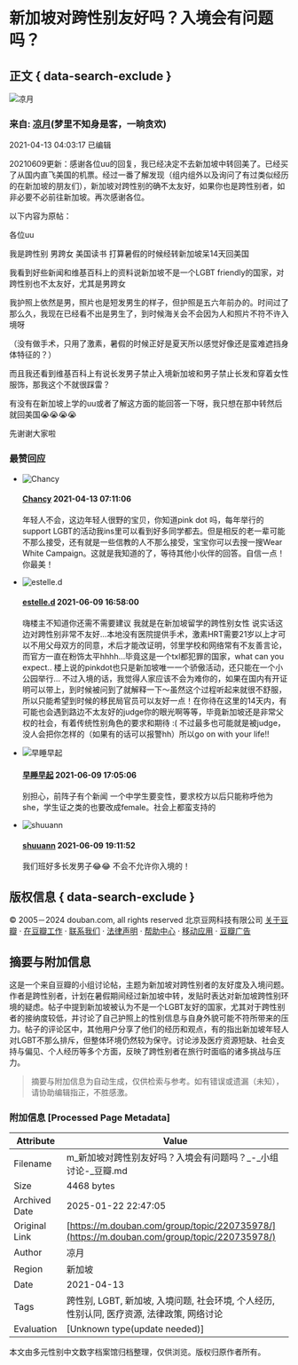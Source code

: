 # 新加坡对跨性别友好吗？入境会有问题吗？

## 正文 { data-search-exclude }


![凉月](https://img9.doubanio.com/icon/up74937186-15.jpg)

### 来自: [凉月](https://www.douban.com/people/leots/)(梦里不知身是客，一晌贪欢)

2021-04-13 04:03:17 已编辑

20210609更新：感谢各位uu的回复，我已经决定不去新加坡中转回美了。已经买了从国内直飞美国的机票。经过一番了解发现（组内组外以及询问了有过类似经历的在新加坡的朋友们），新加坡对跨性别的确不太友好，如果你也是跨性别者，如非必要不必前往新加坡。再次感谢各位。

以下内容为原帖：

各位uu

我是跨性别 男跨女 美国读书 打算暑假的时候经转新加坡呆14天回美国

我看到好些新闻和维基百科上的资料说新加坡不是一个LGBT friendly的国家，对跨性别也不太友好，尤其是男跨女

我护照上依然是男，照片也是短发男生的样子，但护照是五六年前办的。时间过了那么久，我现在已经看不出是男生了，到时候海关会不会因为人和照片不符不许入境呀

（没有做手术，只用了激素，暑假的时候正好是夏天所以感觉好像还是蛮难遮挡身体特征的？）

而且我还看到维基百科上有说长发男子禁止入境新加坡和男子禁止长发和穿着女性服饰，那我这个不就很踩雷？

有没有在新加坡上学的uu或者了解这方面的能回答一下呀，我只想在那中转然后就回美国😭😭😭😭

先谢谢大家啦

### 最赞回应

-   ![Chancy](https://img3.doubanio.com/icon/up225671877-3.jpg)
    
    #### [Chancy](https://www.douban.com/people/225671877/) 2021-04-13 07:11:06
    
    年轻人不会，这边年轻人很野的宝贝，你知道pink dot 吗，每年举行的support LGBT的活动我ins里可以看到好多同学都去。但是相反的老一辈可能不那么接受，还有就是一些信教的人不那么接受，宝宝你可以去搜一搜Wear White Campaign。这就是我知道的了，等待其他小伙伴的回答。自信一点！你最美！
    
-   ![estelle.d](https://img2.doubanio.com/icon/up168331549-1.jpg)
    
    #### [estelle.d](https://www.douban.com/people/168331549/) 2021-06-09 16:58:00
    
    嗨楼主不知道你还需不需要建议 我就是在新加坡留学的跨性别女性 说实话这边对跨性别非常不友好…本地没有医院提供手术，激素HRT需要21岁以上才可以不用父母双方的同意，术后才能改证明，邻里学校和网络常有不友善言论，而官方一直在粉饰太平hhhh…毕竟这是一个txl都犯罪的国家，what can you expect.. 楼上说的pinkdot也只是新加坡唯一一个骄傲活动，还只能在一个小公园举行… 不过入境的话，我觉得人家应该不会为难你的，如果在国内有开证明可以带上，到时候被问到了就解释一下～虽然这个过程听起来就很不舒服，所以只能希望到时候的移民局官员可以友好一点！在你待在这里的14天内，有可能也会遇到路边不太友好的judge你的眼光啊等等，毕竟新加坡还是非常父权的社会，有着传统性别角色的要求和期待 :( 不过最多也可能就是被judge，没人会把你怎样的（如果有的话可以报警hh）所以go on with your life!! 
   
-   ![早睡早起](https://img9.doubanio.com/icon/up192825010-16.jpg)
    
    #### [早睡早起](https://www.douban.com/people/192825010/) 2021-06-09 17:05:06
    
    别担心，前阵子有个新闻 一个中学生要变性，要求校方以后只能称呼他为she，学生证之类的也要改成female。社会上都蛮支持的

-   ![shuuann](https://img3.doubanio.com/icon/up189712961-53.jpg)
    
    #### [shuuann](https://www.douban.com/people/189712961/) 2021-06-09 19:11:52
    
    我们班好多长发男子😂😂 不会不允许你入境的！

## 版权信息 { data-search-exclude }
© 2005－2024 douban.com, all rights reserved 北京豆网科技有限公司 [关于豆瓣](https://www.douban.com/about) · [在豆瓣工作](https://www.douban.com/jobs) · [联系我们](https://www.douban.com/about?topic=contactus) · [法律声明](https://www.douban.com/about/legal) · [帮助中心](https://help.douban.com/group) · [移动应用](https://www.douban.com/doubanapp/) · [豆瓣广告](https://www.douban.com/partner/)
<!-- tcd_original_link https://m.douban.com/group/topic/220735978/ -->


## 摘要与附加信息

<!-- tcd_abstract -->
这是一个来自豆瓣的小组讨论帖，主题为新加坡对跨性别者的友好度及入境问题。作者是跨性别者，计划在暑假期间经过新加坡中转，发贴时表达对新加坡跨性别环境的疑虑。帖子中提到新加坡被认为不是一个LGBT友好的国家，尤其对于跨性别者的接纳度较低，并讨论了自己护照上的性别信息与自身外貌可能不符所带来的压力。帖子的评论区中，其他用户分享了他们的经历和观点，有的指出新加坡年轻人对LGBT不那么排斥，但整体环境仍然较为保守。讨论涉及医疗资源短缺、社会支持与偏见、个人经历等多个方面，反映了跨性别者在旅行时面临的诸多挑战与压力。
<!-- tcd_abstract_end -->

> 摘要与附加信息为自动生成，仅供检索与参考。如有错误或遗漏（未知），请协助编辑指正，不胜感激。

### 附加信息 [Processed Page Metadata]

| Attribute       | Value                                  |
|-----------------|----------------------------------------|
| Filename        | m_新加坡对跨性别友好吗？入境会有问题吗？_-_小组讨论-_豆瓣.md                             |
| Size            | 4468 bytes                           |
| Archived Date   | 2025-01-22 22:47:05                             |
| Original Link   | [https://m.douban.com/group/topic/220735978/](https://m.douban.com/group/topic/220735978/)                       |
| Author          | 凉月                               |
| Region          | 新加坡                               |
| Date            | 2021-04-13                                 |
| Tags            | 跨性别, LGBT, 新加坡, 入境问题, 社会环境, 个人经历, 性别认同, 医疗资源, 法律政策, 网络讨论                                 |
| Evaluation            | [Unknown type(update needed)]                                 |
<!-- tcd_table_end -->

本文由多元性别中文数字档案馆归档整理，仅供浏览。版权归原作者所有。
